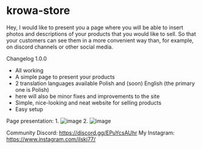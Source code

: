 # krowa-store

Hey, I would like to present you a page where you will be able to insert photos and descriptions of your products that you would like to sell. So that your customers can see them in a more convenient way than, for example, on discord channels or other social media.

Changelog 1.0.0
- All working
- A simple page to present your products
- 2 translation languages available Polish and (soon) English (the primary one is Polish)
- here will also be minor fixes and improvements to the site
- Simple, nice-looking and neat website for selling products
- Easy setup

Page presentation:
1.
![image](https://user-images.githubusercontent.com/92883904/220171772-3136381e-6a43-4c8f-8a06-38dfd886c657.png)
2.
![image](https://user-images.githubusercontent.com/92883904/220171803-9a612b3b-5bb2-4db7-a2b1-613b63508413.png)


Community Discord:
https://discord.gg/EPuYcsAUhr
My Instagram:
https://www.instagram.com/ilski77/
